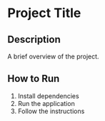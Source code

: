 # Project Title

## Description
A brief overview of the project.

## How to Run
1. Install dependencies
2. Run the application
3. Follow the instructions
